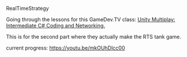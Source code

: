 RealTimeStrategy

Going through the lessons for this GameDev.TV class: [Unity Multiplay: Intermediate C# Coding and Networking.](https://www.gamedev.tv/p/unity-multiplayer?coupon=0479D91AE41D)

This is for the second part where they actually make the RTS tank game. 

current progress: https://youtu.be/mkOUhDlcc00